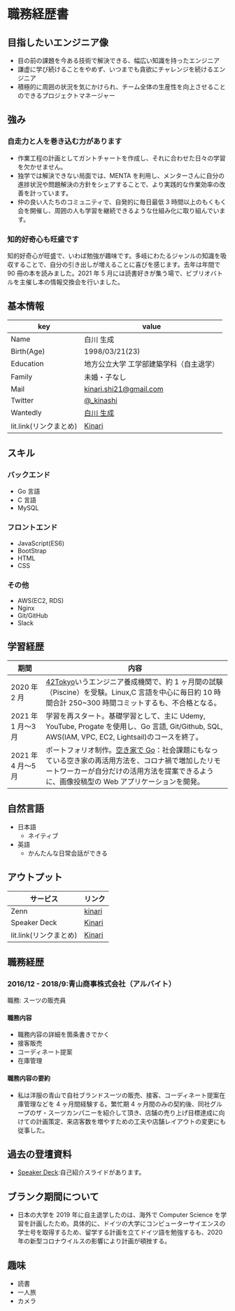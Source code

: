 # 職務経歴書

## 目指したいエンジニア像

- 目の前の課題を今ある技術で解決できる、幅広い知識を持ったエンジニア
- 謙虚に学び続けることをやめず、いつまでも貪欲にチャレンジを続けるエンジニア
- 積極的に周囲の状況を気にかけられ、チーム全体の生産性を向上させることのできるプロジェクトマネージャー

## 強み

### 自走力と人を巻き込む力があります

- 作業工程の計画としてガントチャートを作成し、それに合わせた日々の学習を欠かせません。
- 独学では解決できない局面では、MENTA を利用し、メンターさんに自分の進捗状況や問題解決の方針をシェアすることで、より実践的な作業効率の改善を計っています。
- 仲の良い人たちのコミュニティで、自発的に毎日最低 3 時間以上のもくもく会を開催し、周囲の人も学習を継続できるような仕組み化に取り組んでいます。

### 知的好奇心も旺盛です

知的好奇心が旺盛で、いわば勉強が趣味です。多岐にわたるジャンルの知識を吸収することで、自分の引き出しが増えることに喜びを感じます。去年は年間で 90 冊の本を読みました。2021 年 5 月には読書好きが集う場で、ビブリオバトルを主催し本の情報交換会を行いました。

## 基本情報

| key                    | value                                                     |
| ---------------------- | --------------------------------------------------------- |
| Name                   | 白川 生成                                                 |
| Birth(Age)             | 1998/03/21(23)                                            |
| Education              | 地方公立大学 工学部建築学科（自主退学）                   |
| Family                 | 未婚・子なし                                              |
| Mail                   | kinari.shi21@gmail.com                                    |
| Twitter                | [@\_kinashi](https://twitter.com/_kinashi)                |
| Wantedly               | [白川 生成](https://www.wantedly.com/id/kinari_shirakawa) |
| lit.link(リンクまとめ) | [Kinari](http://foobar.blog.com)                          |

## スキル

### バックエンド

- Go 言語
- C 言語
- MySQL

### フロントエンド

- JavaScript(ES6)
- BootStrap
- HTML
- CSS

### その他

- AWS(EC2, RDS)
- Nginx
- Git/GitHub
- Slack

## 学習経歴

| 期間               | 内容                                                                                                                                                                                                                                       |
| ------------------ | ------------------------------------------------------------------------------------------------------------------------------------------------------------------------------------------------------------------------------------------ |
| 2020 年 2 月       | [42Tokyo](https://42tokyo.jp/)いうエンジニア養成機関で、約 1 ヶ月間の試験（Piscine）を受験。Linux,C 言語を中心に毎日約 10 時間合計 250~300 時間コミットするも、不合格となる。                                                              |
| 2021 年 1 月〜3 月 | 学習を再スタート。基礎学習として、主に Udemy, YouTube, Progate を使用し、Go 言語, Git/Github, SQL, AWS(IAM, VPC, EC2, Lightsail)のコースを終了。                                                                                           |
| 2021 年 4 月〜5 月 | ポートフォリオ制作。[空き家で Go](https://github.com/kinari321/AkiyaDeGo)：社会課題にもなっている空き家の再活用方法を、コロナ禍で増加したリモートワーカーが自分だけの活用方法を提案できるように、画像投稿型の Web アプリケーションを開発。 |

## 自然言語

- 日本語
  - ネイティブ
- 英語
  - かんたんな日常会話ができる

## アウトプット

| サービス               | リンク                                      |
| ---------------------- | ------------------------------------------- |
| Zenn                   | [kinari](https://zenn.dev/kinariru)         |
| Speaker Deck           | [Kinari](https://speakerdeck.com/kinari321) |
| lit.link(リンクまとめ) | [Kinari](http://foobar.blog.com)            |

## 職務経歴

### 2016/12 - 2018/9:青山商事株式会社（アルバイト）

職務: スーツの販売員

#### 職務内容

- 職務内容の詳細を箇条書きでかく
- 接客販売
- コーディネート提案
- 在庫管理

#### 職務内容の要約

- 私は洋服の青山で自社ブランドスーツの販売、接客、コーディネート提案在庫管理などを 4 ヶ月間経験する。繁忙期 4 ヶ月間のみの契約後、同社グループのザ・スーツカンパニーを紹介して頂き、店舗の売り上げ目標達成に向けての計画策定、来店客数を増やすための工夫や店舗レイアウトの変更にも従事した。

## 過去の登壇資料

- [Speaker Deck](https://speakerdeck.com/kinari321):自己紹介スライドがあります。

## ブランク期間について

- 日本の大学を 2019 年に自主退学したのは、海外で Computer Science を学習を計画したため。具体的に、ドイツの大学にコンピューターサイエンスの学士号を取得するため、留学する計画を立てドイツ語を勉強するも、2020 年の新型コロナウイルスの影響により計画が頓挫する。

## 趣味

- 読書
- 一人旅
- カメラ
